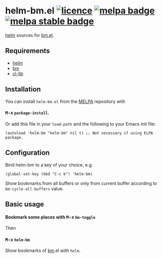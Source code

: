 # helm-bm.el [![licence][gplv3-badge]][gplv3-link] [![melpa badge][melpa-badge]][melpa-link] [![melpa stable badge][melpa-stable-badge]][melpa-stable-link]

[helm] sources for [bm.el][bm].

## Requirements

- [helm]
- [bm]
- [cl-lib]

## Installation

You can install `helm-bm.el` from the [MELPA](http://melpa.milkbox.net/) repository with
#### <kbd>M-x</kbd> `package-install`.

Or add this file in your `load-path` and the following to your Emacs init file:

    (autoload 'helm-bm "helm-bm" nil t) ;; Not necessary if using ELPA package.

## Configuration

Bind helm-bm to a key of your choice, e.g.

    (global-set-key (kbd "C-c b") 'helm-bm)

Show bookmarks from all buffers or only from current buffer according
to `bm-cycle-all-buffers` value.


## Basic usage

#### Bookmark some places with <kbd>M-x</kbd> `bm-toggle`

Then

#### <kbd>M-x</kbd> `helm-bm`

Show bookmarks of [bm].el with `helm`.


[helm]:https://github.com/emacs-helm/helm
[bm]:https://github.com/joodland/bm
[cl-lib]:http://elpa.gnu.org/packages/cl-lib.html
[travis-badge]: https://travis-ci.org/emacs-helm/helm-bm.svg
[travis-link]: https://travis-ci.org/emacs-helm/helm-bm
[melpa-link]: http://melpa.org/#/helm-bm
[melpa-stable-link]: http://stable.melpa.org/#/helm-bm
[melpa-badge]: http://melpa.org/packages/helm-bm-badge.svg
[melpa-stable-badge]: http://stable.melpa.org/packages/helm-bm-badge.svg
[gplv3-badge]:http://img.shields.io/badge/license-GPLv3-blue.svg
[gplv3-link]:https://www.gnu.org/copyleft/gpl.html

